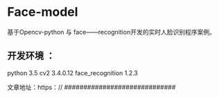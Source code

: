 # Face-model
基于Opencv-python 与 face——recognition开发的实时人脸识别程序案例。

开发环境 ： 
-------------------------
python 3.5
cv2 3.4.0.12
face_recognition 1.2.3

文章地址：https：// #############################
